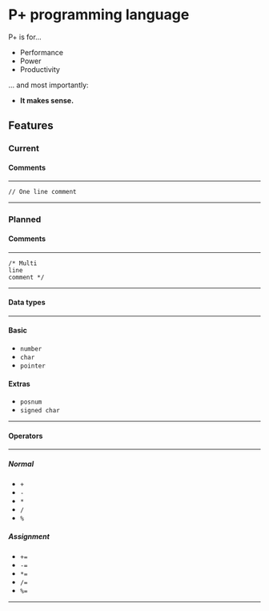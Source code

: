 # P+ programming language
P+ is for...
* Performance
* Power
* Productivity

... and most importantly:
* **It makes sense.**

## Features
### Current
#### Comments

--------

`// One line comment`

--------

### Planned
#### Comments

--------

```
/* Multi
line
comment */
```

--------

#### Data types

--------

#### Basic
* `number`
* `char`
* `pointer`

#### Extras
* `posnum`
* `signed char`

--------

#### Operators

--------

##### Normal
* `+`
* `-`
* `*`
* `/`
* `%`

##### Assignment
* `+=`
* `-=`
* `*=`
* `/=`
* `%=`

--------

